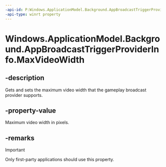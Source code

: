 ```yaml
---
-api-id: P:Windows.ApplicationModel.Background.AppBroadcastTriggerProviderInfo.MaxVideoWidth
-api-type: winrt property
---
```


<!-- Property syntax.
public uint MaxVideoWidth { get;  set; }
-->

# Windows.ApplicationModel.Background.AppBroadcastTriggerProviderInfo.MaxVideoWidth

## -description
Gets and sets the maximum video width that the gameplay broadcast provider supports.

## -property-value
Maximum video width in pixels.

## -remarks
> [!IMPORTANT]
> Only first-party applications should use this property.
